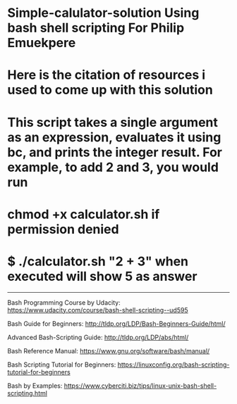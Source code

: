 # Simple-calulator-solution Using bash shell scripting For Philip Emuekpere
# Here is the citation of resources i used to come up with this solution
# This script takes a single argument as an expression, evaluates it using bc, and prints the integer result. For example, to add 2 and 3, you would run
# chmod +x calculator.sh if permission denied
# $ ./calculator.sh "2 + 3" when executed will show 5 as answer
---------------------------------------------------------------------------------
Bash Programming Course by Udacity: https://www.udacity.com/course/bash-shell-scripting--ud595

Bash Guide for Beginners: http://tldp.org/LDP/Bash-Beginners-Guide/html/

Advanced Bash-Scripting Guide: http://tldp.org/LDP/abs/html/

Bash Reference Manual: https://www.gnu.org/software/bash/manual/

Bash Scripting Tutorial for Beginners: https://linuxconfig.org/bash-scripting-tutorial-for-beginners

Bash by Examples: https://www.cyberciti.biz/tips/linux-unix-bash-shell-scripting.html
